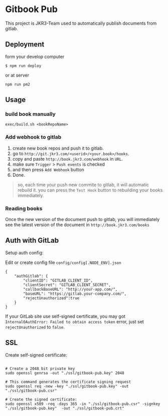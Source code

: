 # Gitbook Pub
This project is JKR3-Team used to automatically publish documents from gitlab.

## Deployment
form your develop computer
```
$ npm run deploy
```
or at server
```
npm run pm2
```

## Usage

### build book manually

```
exec/build.sh <bookRepoName>
```

### Add webhook to gitlab

1. create new book repos and push it to gitlab.
2. go to `http://git.jkr3.com/<userid>/<your.book>/hooks`.
3. copy and paste `http://book.jkr3.com/webhook` in `URL`.
4. make sure `Trigger` > `Push events` is checked
5. and then press `Add Webhook` button
6. Done.


> so, each time your push new commite to gitlab, it will automatic rebuild it.
> you can press the `Test Hook` button to rebuilding your books immediately.

### Reading books
Once the new version of the document push to gitlab, you will immediately see the latest version of the document in `http://book.jkr3.com/books`

## Auth with GitLab

Setup auth config:

Edit or create config file `config/config[.NODE_ENV].json`

```
{
    "authGitlab": {
        "clientID": "GITLAB_CLIENT_ID",
        "clientSecret": "GITLAB_CLIENT_SECRET",
        "callbackBaseURL": "http://your-app.com/",
        "baseURL": "https://gitlab.your-company.com/", 
        "rejectUnauthorized":true
    }
}

```

If your GitLab site use self-signed certificate, you may got `InternalOAuthError: Failed to obtain access token` error, just set `rejectUnauthorized` to `false`.

## SSL

Create self-signed certificate:

```

# Create a 2048 bit private key
sudo openssl genrsa -out "./ssl/gitbook-pub.key" 2048

# This command generates the certificate signing request
sudo openssl req -new -key "./ssl/gitbook-pub.key" -out "./ssl/gitbook-pub.csr"

# Create the signed certificate:
sudo openssl x509 -req -days 365 -in "./ssl/gitbook-pub.csr" -signkey "./ssl/gitbook-pub.key"  -out "./ssl/gitbook-pub.crt"
```